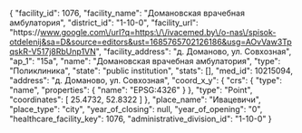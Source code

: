 {
    "facility_id": 1076,
    "facility_name": "Домановская врачебная амбулатория",
    "district_id": "1-10-0",
    "facility_url": "https:\/\/www.google.com\/url?q=https:\/\/ivacemed.by\/o-nas\/spisok-otdelenij&sa=D&source=editors&ust=1685765702126186&usg=AOvVaw3TpqskR-V517j8RbUnp1VN",
    "facility_address": "д. Доманово, ул. Совхозная",
    "ap_1": "15а",
    "name": "Домановская врачебная амбулатория",
    "type": "Поликлиника",
    "state": "public institution",
    "stats": [],
    "med_id": 10215094,
    "address": "д. Доманово, ул. Совхозная",
    "coord_x_y": {
        "crs": {
            "type": "name",
            "properties": {
                "name": "EPSG:4326"
            }
        },
        "type": "Point",
        "coordinates": [
            25.4732,
            52.8322
        ]
    },
    "place_name": "Ивацевичи",
    "place_type": "city",
    "year_of_closing": null,
    "year_of_opening": "0",
    "healthcare_facility_key": 1076,
    "administrative_division_id": "1-10-0"
}